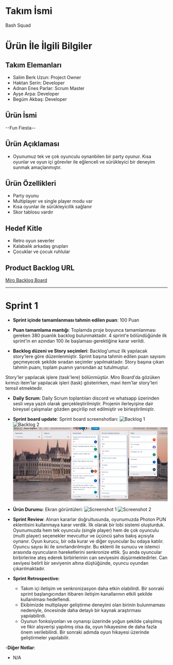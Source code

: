 # **Takım İsmi**

Bash Squad

# Ürün İle İlgili Bilgiler

## Takım Elemanları

- Salim Berk Uzun: Project Owner
- Haktan Serin: Developer
- Adnan Enes Parlar: Scrum Master
- Ayşe Arpa: Developer
- Begüm Akbaş: Developer

## Ürün İsmi

--Fun Fiesta--

## Ürün Açıklaması

- Oyunumuz tek ve çok oyunculu oynanbilen bir party oyunur. Kısa oyunlar ve oyun içi görevler ile eğlenceli ve sürükleyici bir deneyim sunmak amaçlanmıştır.

## Ürün Özellikleri

- Party oyunu
- Multiplayer ve single player modu var
- Kısa oyunlar ile sürükleyicilik sağlanır
- Skor tablosu vardır

## Hedef Kitle

- Retro oyun severler
- Kalabalık arkadaş grupları
- Çocuklar ve çocuk ruhlular

## Product Backlog URL

[Miro Backlog Board](https://miro.com/app/board/uXjVOSSCpsI=/)

---

# Sprint 1

- **Sprint içinde tamamlanması tahmin edilen puan**: 100 Puan

- **Puan tamamlama mantığı**: Toplamda proje boyunca tamamlanması gereken 380 puanlık backlog bulunmaktadır. 4 sprint'e bölündüğünde ilk sprint'in en azından 100 ile başlaması gerektiğine karar verildi.

- **Backlog düzeni ve Story seçimleri**: Backlog'umuz ilk yapılacak story'lere göre düzenlenmiştir. Sprint başına tahmin edilen puan sayısını geçmeyecek şekilde sıradan seçimler yapılmaktadır. Story başına çıkan tahmin puanı, toplam puanın yarısından az tutulmuştur. 

Story'ler yapılacak işlere (task'lere) bölünmüştür. Miro Board'da gözüken kırmızı item'lar yapılacak işleri (task) gösterirken, mavi item'lar story'leri temsil etmektedir.

- **Daily Scrum**: Daily Scrum toplantıları discord ve whatsapp üzerinden sesli veya yazılı olarak gerçekleştirilmiştir. Projenin ilerleyişine dair bireysel çalışmalar gözden geçirilip not edilmiştir ve birleştirilmiştir.

- **Sprint board update**: Sprint board screenshotları: 
![Backlog 1](https://raw.githubusercontent.com/OyunveUygulamaAkademisi/BootcampScrumTemplate/main/ProjectManagement/Sprint1Documents/backlog1.png) 
![Backlog 2](https://raw.githubusercontent.com/OyunveUygulamaAkademisi/BootcampScrumTemplate/main/ProjectManagement/Sprint1Documents/backlog2.png) 
![Backlog 3](https://raw.githubusercontent.com/OyunveUygulamaAkademisi/BootcampScrumTemplate/main/ProjectManagement/Sprint1Documents/backlog3.png)

- **Ürün Durumu**: Ekran görüntüleri:
  ![Screenshot 1](https://github.com/OyunveUygulamaAkademisi/BootcampScrumTemplate/blob/main/ProjectManagement/Sprint1Documents/productss1.png?raw=true)
  ![Screenshot 2](https://github.com/OyunveUygulamaAkademisi/BootcampScrumTemplate/blob/main/ProjectManagement/Sprint1Documents/productss2.png?raw=true)

- **Sprint Review**: 
Alınan kararlar doğrultusunda, oyunumuzda Photon PUN eklentisini kullanmaya karar verdik. İlk olarak bir lobi sistemi oluşturduk. Oyunumuzda hem tek oyunculu (single player) hem de çok oyunculu (multi player) seçenekler mevcuttur ve üçüncü şahıs bakış açısıyla oynanır. Oyun kurucu, bir oda kurar ve diğer oyuncular bu odaya katılır. Oyuncu sayısı iki ile sınırlandırılmıştır. Bu eklenti ile sunucu ve istemci arasında oyuncuların hareketlerini senkronize ettik. Şu anda oyuncular birbirlerine ateş ederek birbirlerinin can seviyesini düşürmektedirler. Can seviyesi belirli bir seviyenin altına düştüğünde, oyuncu oyundan çıkarılmaktadır.

- **Sprint Retrospective:**
  - Takım içi iletişim ve senkronizasyon daha etkin olabilirdi. Bir sonraki sprint başlangıcından itibaren iletişim kanallarının etkili şekilde kullanılması hedeflendi.
  - Ekibimizde multiplayer geliştirme deneyimi olan birinin bulunmaması nedeniyle, öncesinde daha detaylı bir kaynak araştırması yapılabilirdi.
  - Oyunun fonksiyonları ve oynanışı üzerinde yoğun şekilde çalışılmış ve fikir alışverişi yapılmış olsa da, oyun hikayesine de daha fazla önem verilebilirdi. Bir sonraki adımda oyun hikayesi üzerinde geliştirmeler yapılabilir.

-**Diğer Notlar**:
- N/A
